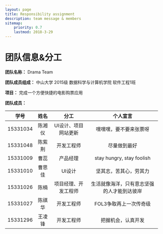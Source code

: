 ```yaml
---
layout: page
title: Responsibility assignment
description: team message & members
sitemap:
    priority: 0.7
    lastmod: 2018-3-29
---
```

# 团队信息&分工

**团队名称：** Drama Team

**团队成员组成：** 中山大学 2015级 数据科学与计算机学院 软件工程1班

**项目：** 完成一个方便快捷的电影购票应用

**团队成员：**

|    学号    |  姓名  |     分工      |           个人宣言            |
| :------: | :--: | :---------: | :-----------------------: |
| 15331034 | 陈湘仪  | UI设计、项目网站更新 |        嘿嘿嘿，要不要来张票呀        |
| 15331048 | 陈紫荆  |    开发工程师    |          尽量做到最好           |
| 15331009 |  曹蕊  |    产品经理     | stay hungry, stay foolish |
| 15331010 | 曹思佳  |    UI设计     |        坚其志，苦其心，劳其力        |
| 15331026 |  陈楠  | 项目经理、开发工程师  |   生活就像海洋，只有意志坚强的人才能到达彼岸   |
| 15331027 | 陈祺华  |    开发工程师    |       FOL3争取再上一次传奇级       |
| 15331296 | 王凌锋  |    开发工程师    |         把握机会，认真开发         |